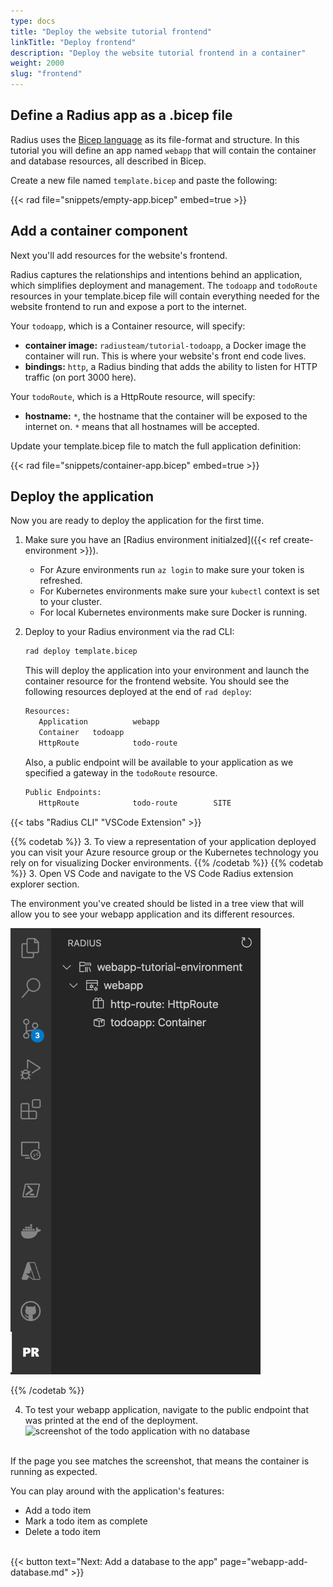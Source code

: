 ```yaml
---
type: docs
title: "Deploy the website tutorial frontend"
linkTitle: "Deploy frontend"
description: "Deploy the website tutorial frontend in a container"
weight: 2000
slug: "frontend"
---
```


## Define a Radius app as a .bicep file

Radius uses the [Bicep language](https://docs.microsoft.com/en-us/azure/azure-resource-manager/templates/bicep-overview) as its file-format and structure. In this tutorial you will define an app named `webapp` that will contain the container and database resources, all described in Bicep.

Create a new file named `template.bicep` and paste the following:

{{< rad file="snippets/empty-app.bicep" embed=true >}}

## Add a container component

Next you'll add resources for the website's frontend.

Radius captures the relationships and intentions behind an application, which simplifies deployment and management. The `todoapp` and `todoRoute` resources in your template.bicep file will contain everything needed for the website frontend to run and expose a port to the internet.

Your `todoapp`, which is a Container resource, will specify:

- **container image:** `radiusteam/tutorial-todoapp`, a Docker image the container will run. This is where your website's front end code lives.
- **bindings:** `http`, a Radius binding that adds the ability to listen for HTTP traffic (on port 3000 here).

Your `todoRoute`, which is a HttpRoute resource, will specify:

- **hostname:** `*`, the hostname that the container will be exposed to the internet on. `*` means that all hostnames will be accepted.

Update your template.bicep file to match the full application definition:

{{< rad file="snippets/container-app.bicep" embed=true >}}

## Deploy the application

Now you are ready to deploy the application for the first time.

1. Make sure you have an [Radius environment initialzed]({{< ref create-environment >}}).
   - For Azure environments run `az login` to make sure your token is refreshed.
   - For Kubernetes environments make sure your `kubectl`  context is set to your cluster.
   - For local Kubernetes environments make sure Docker is running.

2. Deploy to your Radius environment via the rad CLI:

   ```sh
   rad deploy template.bicep
   ```

   This will deploy the application into your environment and launch the container resource for the frontend website. You should see the following resources deployed at the end of `rad deploy`:

   ```sh
   Resources:
      Application          webapp
      Container   todoapp
      HttpRoute            todo-route
   ```

   Also, a public endpoint will be available to your application as we specified a gateway in the `todoRoute` resource.

   ```sh
   Public Endpoints:
      HttpRoute            todo-route        SITE
   ```

{{< tabs "Radius CLI" "VSCode Extension" >}}

{{% codetab %}}
3. To view a representation of your application deployed you can visit your Azure resource group or the Kubernetes technology you rely on for visualizing Docker environments.
{{% /codetab %}}
{{% codetab %}}
3. Open VS Code and navigate to the VS Code Radius extension explorer section.

   The environment you've created should be listed in a tree view that will allow you to see  your webapp application and its different resources.

   <img src="radius-explorer-webapp.png" width="400" alt="screenshot of the todo application with no database">

{{% /codetab %}}

4. To test your webapp application, navigate to the public endpoint that was printed at the end of the deployment.
   <img src="todoapp-nodb.png" width="400" alt="screenshot of the todo application with no database">
<br>
   If the page you see matches the screenshot, that means the container is running as expected.

   You can play around with the application's features:

- Add a todo item
- Mark a todo item as complete
- Delete a todo item

<br>{{< button text="Next: Add a database to the app" page="webapp-add-database.md" >}}
